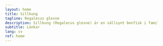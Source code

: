 ```yaml
---
layout: home
title: Sillkung
tagline: Regalecus glesne
description: Sillkung (Regalecus glesne) är en sällsynt benfisk i familjen Sillkungfiskar (Regalecidae) som förekommer i alla oceaner, på djup mellan 300 och 600 meter.
subtitle: Länkar
lang: sv
ref: home
---
```

